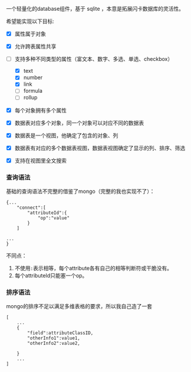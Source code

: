 一个轻量化的database组件，基于 sqlite ，本意是拓展闪卡数据库的灵活性。

希望能实现以下目标:

* [x] 属性属于对象
* [x] 允许跨表属性共享
* [ ] 支持多种不同类型的属性（富文本、数字、多选、单选、checkbox）
  * [x] text
  * [x] number
  * [x] link
  * [ ] formula
  * [ ] rollup
* [x] 每个对象拥有多个属性
* [x] 数据表对应多个对象，同一个对象可以对应不同的数据表
* [x] 数据表是一个视图，他确定了包含的对象、列
* [x] 数据表有对应的多个数据表视图，数据表视图确定了显示的列、排序、筛选
* [x] 支持在视图里全文搜索


### 查询语法

基础的查询语法不完整的借鉴了mongo（完整的我也实现不了）：
```
{...
    "connect":[
        "attributeId":{
            "op":"value"
        }
    ]

...
}
```
不同点：

1. 不使用`:`表示相等，每个attribute各有自己的相等判断符或干脆没有。
2. 每个attributeId只能塞一个op。


### 排序语法
mongo的排序不足以满足多维表格的要求，所以我自己造了一套
```
[
    ...
    {
        "field":attributeClassID,
        "otherInfo1":value1,
        "otherInfo2":value2,

    }
    ...
]
```